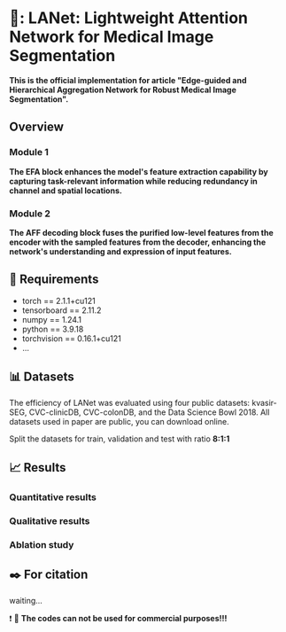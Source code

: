 # :sunflower:: LANet: Lightweight Attention Network for Medical Image Segmentation 
**This is the official implementation for article "Edge-guided and Hierarchical Aggregation Network for Robust Medical Image Segmentation".** 



## Overview

### Module 1
**The EFA block enhances the model's feature extraction capability by capturing task-relevant information while reducing redundancy in channel and spatial locations.**



### Module 2
**The AFF decoding block fuses the purified low-level features from the encoder with the sampled features from the decoder, enhancing the network's understanding and expression of input features.**


## 	:pencil: Requirements
* torch == 2.1.1+cu121
* tensorboard == 2.11.2
* numpy == 1.24.1
* python == 3.9.18
* torchvision == 0.16.1+cu121
* ...

## 	 :bar_chart: Datasets
The efficiency of LANet was evaluated using four public datasets: kvasir-SEG, CVC-clinicDB, CVC-colonDB, and the Data Science Bowl 2018. 
All datasets used in paper are public, you can download online.

Split the datasets for train, validation and test with ratio **8:1:1**

##   :chart_with_upwards_trend: Results
### Quantitative results


### Qualitative results

### Ablation study

## :black_nib: For citation
waiting...

:exclamation: :eyes: **The codes can not be used for commercial purposes!!!**